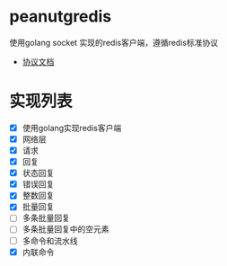 # peanutgredis

使用golang socket 实现的redis客户端，遵循redis标准协议

- [协议文档](http://redisdoc.com/topic/protocol.html#id8)
# 实现列表
- [x] 使用golang实现redis客户端
- [x] 网络层
- [x] 请求
- [x] 回复
- [x] 状态回复
- [x] 错误回复
- [x] 整数回复
- [x] 批量回复
- [ ] 多条批量回复
- [ ] 多条批量回复中的空元素
- [ ] 多命令和流水线
- [x] 内联命令
